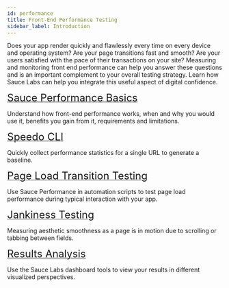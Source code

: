 ```yaml
---
id: performance
title: Front-End Performance Testing
sidebar_label: Introduction
---
```

Does your app render quickly and flawlessly every time on every device and operating system? Are your page transitions fast and smooth? Are your users satisfied with the pace of their transactions on your site? Measuring and monitoring front end performance can help you answer these questions and is an important complement to your overall testing strategy. Learn how Sauce Labs can help you integrate this useful aspect of digital confidence.

<div>
  <div class="box boxwidetop card">
    <div class="container">
    <a href="/performance/about"><font size="5">Sauce Performance Basics</font></a>
    <p>Understand how front-end performance works, when and why you would use it, benefits you gain from it, requirements and limitations.</p>
    </div>
  </div>
</div>
<div class="box-wrapper" markdown="1">
  <div class="box box1 card">
    <div class="container">
    <a href="/performance/speedo"><font size="5">Speedo CLI</font></a>
    <p>Quickly collect performance statistics for a single URL to generate a baseline.</p>
    </div>
  </div>
  <div class="box box2 card">
    <div class="container">
    <a href="/performance/load"><font size="5">Page Load Transition Testing</font></a>
    <p>Use Sauce Performance in automation scripts to test page load performance during typical interaction with your app.</p>
    </div>
  </div>
  <div class="box box3 card">
    <div class="container">
    <a href="/performance/jankiness"><font size="5">Jankiness Testing</font></a>
    <p>Measuring aesthetic smoothness as a page is in motion due to scrolling or tabbing between fields.</p>
    </div>
  </div>
  <div class="box box4 card">
    <div class="container">
    <a href="/performance/analyze"><font size="5">Results Analysis</font></a>
    <p>Use the Sauce Labs dashboard tools to view your results in different visualized perspectives.</p>
    </div>
  </div>
</div>
